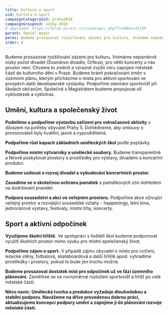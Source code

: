 ```yaml
---
title: Kultura a sport
uid: kultura-a-sport
campaignCategoryUid: praha2018
campaignGroupUid: volby-2018
# approved: https://forum.pirati.cz/viewtopic.php?f=349&t=41530
garant: daniel.mazur
perex: Budeme prosazovat rozšiřování zázemí pro kulturu. Vnímáme nepoměrně nízký počet divadel (Švandovo divadlo, Orfeus), pro větší koncerty u nás prostor není. Chceme to změnit a výrazně zvýšit míru zapojení městské části do kulturního dění v Praze. Budeme bránit pokračování změn v územním plánu, kterým přicházíme o místa pro aktivní sportování ve prospěch další developerské výstavby. Podpoříme otevírání sportovišť při školách občanům. Společně s Magistrátem budeme propojovat síť cyklostezek a cyklotras.
order: 8
---
```

Budeme prosazovat rozšiřování zázemí pro kulturu. Vnímáme nepoměrně nízký počet divadel (Švandovo divadlo, Orfeus), pro větší koncerty u nás prostor není. Chceme to změnit a výrazně zvýšit míru zapojení městské části do kulturního dění v Praze.
Budeme bránit pokračování změn v územním plánu, kterým přicházíme o místa pro aktivní sportování ve prospěch další developerské výstavby. Podpoříme otevírání sportovišť při školách občanům. Společně s Magistrátem budeme propojovat síť cyklostezek a cyklotras.

## Umění, kultura a společenský život
**Podnítíme a podpoříme výstavbu zařízení pro volnočasové aktivity** s důrazem na potřeby obyvatel Prahy 5. Dohlédneme, aby smlouvy s provozovateli byly kvalitní, jasné a vypověditelné.

**Podpoříme růst kapacit základních uměleckých škol** podle poptávky.

**Podpoříme místní výtvarníky a umělecké soubory.** Budeme transparentně a férově poskytovat prostory a prostředky pro výstavy, divadelní a koncertní produkci.

**Budeme usilovat o rozvoj divadel a vybudování koncertních prostor.**

**Zasadíme se o skutečnou ochranu památek** a památkových zón dohledem na dodržování pravidel.

**Podpora sousedství a akcí ve veřejném prostoru.** Podpoříme akce oživující veřejný prostor a rozvíjející sousedské vztahy - happeningy, letní kina, jednorázové výstavy, festivaly, místní trhy, koncerty. 


## Sport a aktivní odpočinek

**Využijeme školní hřiště.** Ve spolupráci s řediteli škol budeme podporovat využití školních prostor mimo výuku pro místní společenský život.

**Podpoříme zájem o sport.** V případě zájmu obyvatel o místo pro cvičení, lezecké stěny, fotbalová, skateboardová a další hřiště apod. vyhradíme prostředky i prostory, pokud to bude jen trochu možné.

**Budeme prosazovat dostatek míst pro odpočinek už ve fázi územního plánování.** Zaměříme se na rovnoměrné rozložení sportovišť a hřišť po celé městské části.


**Něco navíc: Umělecká tvorba a produkce vyžaduje dlouhodobou a stabilní podporu. Navážeme na dříve provedenou dobrou práci, aktualizujeme koncepci podpory umění a zapojíme ji do plánování rozvoje městské části.**
